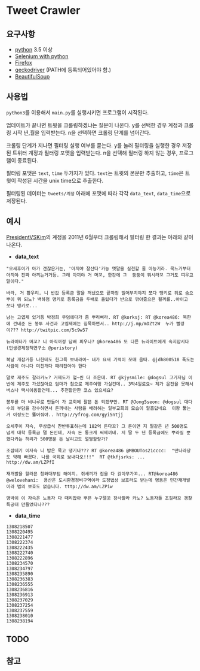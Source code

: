 # Tweet Crawler
## 요구사항
- [python](https://www.python.org/) 3.5 이상
- [Selenium with python](http://selenium-python.readthedocs.io/)
- [Firefox](https://www.mozilla.org/ko/firefox/)
- [geckodriver](https://github.com/mozilla/geckodriver) (PATH에 등록되어있어야 함.)
- [BeautifulSoup](https://www.crummy.com/software/BeautifulSoup/)
## 사용법
`python3`를 이용해서 `main.py`를 실행시키면 프로그램이 시작된다.

업데이트가 끝나면 트윗을 크롤링하겠냐는 질문이 나온다. y를 선택한 경우 계정과 크롤링 시작 년,월을 입력받는다. n을 선택하면 크롤링 단계를 넘어간다.

크롤링 단계가 지나면 필터링 실행 여부를 묻는다. y를 눌러 필터링을 실행한 경우 저장된 트위터 계정과 필터링 포맷을 입력받는다. n을 선택해 필터링 하지 않는 경우, 프로그램이 종료된다.

필터링 포맷은 `text`, `time` 두가지가 있다. `text`는 트윗의 본문만 추출하고, `time`은 트윗이 작성된 시간을 unix time으로 추출한다.

필터링된 데이터는 `tweets/계정` 아래에 포맷에 따라 각각 `data_text`, `data_time`으로 저장된다.
## 예시
[PresidentVSKim](https://twitter.com/PresidentVSKim)의 계정을 2011년 6월부터 크롤링해서 필터링 한 결과는 아래와 같이 나온다.

- __data_text__
```
"오세후이가 아가 갠찮은거는, '아끼야 잘산다'카능 옛말을 실천할 줄 아능기라. 묵느거부터 아끼야 진짜 아끼는거거등. 그래 아끼야 거 머꼬, 한강에 그  둥둥이 뭐시라꼬 그거도 띠우고 말이다."

바라, 거 황우리. 니 반값 등록금 말을 꺼냈으모 끝까정 밀어부치야지 쪼다 맹키로 뒤로 숨으뿌이 뭐 되노? 백하점 맹키로 등록금을 두배로 올맀다가 반으로 깎아줐으믄 될꺼를..아이고 쪼다 맹키로...

남는 고엽제 있거등 박정희 무덤에다가 좀 뿌리삐라. RT @korksj: RT @korea486: 북한에 건네준 돈 봉투 사건과 고엽제에는 침묵하면서.. http://j.mp/mDZt2W  누가 빨갱이??? http://twitpic.com/5c9w57 

뉴라이타가 머꼬? 니 아직꺼정 담배 피우나? @korea486 또 다른 뉴라이트에게 속지맙시다  (민생경제정책연구소 @peristory)

복날 개잡거등 나한테도 한그륵 보내라이~ 내가 요새 기력이 쪼매 음따. @jdh800518 폭도는 사람이 아니다 미친개다 때려잡아야 한다

말로 제주도 갈라카노? 거제도가 헐~씬 더 조은데. RT @kjysmile: @dogsul 고기자님 이번에 제주도 가셨잖아요 엄마가 첨으로 제주여행 가실건데.. 3박4일로요~ 제가 운전을 못해서 버스나 택시이동할건데... 추천할만한 코스 있으세요?

봉투를 마 비니루로 만들어 가 교회에 팔믄 돈 되겠꾸만. RT @Jong5seon: @dogsul 대다수의 부담을 감수하면서 돈꺼내는 사람을 배려하는 일부교회의 모습이 알흠답네요  이왕 뚫는거 이정도는 뚫어줘야.. http://yfrog.com/gyi5ntjj 

오세후이 자슥, 무상급식 찬반투표하는데 182억 든다꼬? 그 돈이면 지 딸같은 년 500명도 넘게 대학 등록금 댈 돈인데, 자슥 돈 통크게 써제끼네. 지 딸 두 년 등록금에도 뿌라질 뿐 했다카는 허리가 500명분 돈 날리고도 멀쩡할랑가?

조깝데기 이자슥 니 밥은 묵고 댕기나??? RT @korea486 @MBOUTos21cccc:  "딴나라당도 약해 빠졌다. 나를 국회로 보내다오!!!"  RT @tkfjsrks: ... http://dw.am/LZPfI 

재개발을 할라믄 청와대부텀 해야지. 쥐새끼가 집을 다 갉아무가꼬... RT@korea486 @welovehani:  용산은 도시환경정비구역이라 도정법상 보호라도 받는데 명동은 민간재개발이라 법의 보호도 없습니다. tttp://dw.am/LZPiw

맹박이 이 자슥은 노동자 다 때리잡아 뿌믄 누구델꼬 장사할라 카노? 노동자들 조질라꼬 갱찰 특공대 만들었디나???
```

- __data_time__
```
1308218507
1308220495
1308221477
1308222374
1308222435
1308222740
1308222896
1308234570
1308234797
1308235890
1308236383
1308236555
1308236816
1308236913
1308237029
1308237254
1308237559
1308238010
1308238194
```
## TODO
## 참고